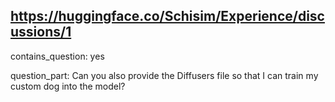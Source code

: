 ## https://huggingface.co/Schisim/Experience/discussions/1

contains_question: yes

question_part: Can you also provide the Diffusers file so that I can train my custom dog into the model?